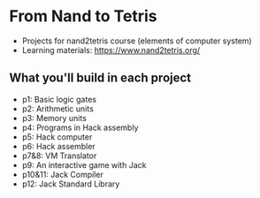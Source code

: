 # From Nand to Tetris

- Projects for nand2tetris course (elements of computer system)
- Learning materials: https://www.nand2tetris.org/

## What you'll build in each project

- p1: Basic logic gates
- p2: Arithmetic units
- p3: Memory units
- p4: Programs in Hack assembly
- p5: Hack computer
- p6: Hack assembler
- p7&8: VM Translator
- p9: An interactive game with Jack
- p10&11: Jack Compiler
- p12: Jack Standard Library
